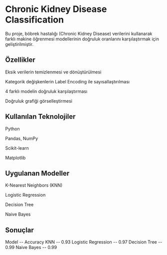 # Chronic Kidney Disease Classification

Bu proje, böbrek hastalığı (Chronic Kidney Disease) verilerini kullanarak farklı makine öğrenmesi modellerinin doğruluk oranlarını karşılaştırmak için geliştirilmiştir.

## Özellikler

Eksik verilerin temizlenmesi ve dönüştürülmesi

Kategorik değişkenlerin Label Encoding ile sayısallaştırılması

4 farklı modelin doğruluk karşılaştırması

Doğruluk grafiği görselleştirmesi

## Kullanılan Teknolojiler

Python

Pandas, NumPy

Scikit-learn

Matplotlib

## Uygulanan Modeller

K-Nearest Neighbors (KNN)

Logistic Regression

Decision Tree

Naive Bayes

## Sonuçlar
Model --	Accuracy
KNN --	0.93
Logistic Regression --	0.97
Decision Tree --	0.99
Naive Bayes --	0.99

